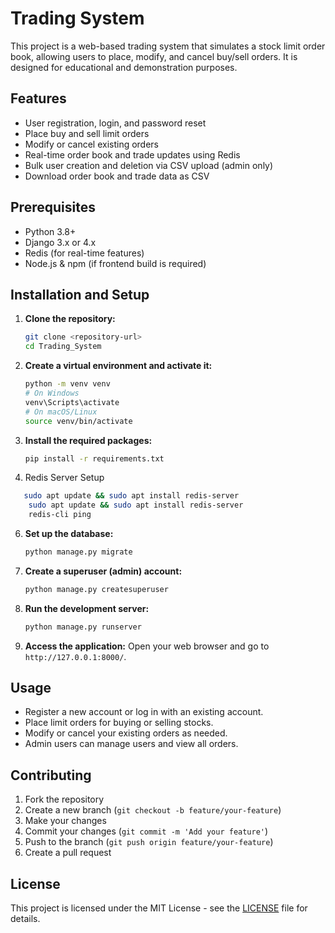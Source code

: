 # Trading System 



This project is a web-based trading system that simulates a stock limit order book, allowing users to place, modify, and cancel buy/sell orders. It is designed for educational and demonstration purposes.

## Features

- User registration, login, and password reset
- Place buy and sell limit orders
- Modify or cancel existing orders
- Real-time order book and trade updates using Redis
- Bulk user creation and deletion via CSV upload (admin only)
- Download order book and trade data as CSV

## Prerequisites

- Python 3.8+
- Django 3.x or 4.x
- Redis (for real-time features)
- Node.js & npm (if frontend build is required)

## Installation and Setup

1. **Clone the repository:**
   ```sh
   git clone <repository-url>
   cd Trading_System
   ```
2. **Create a virtual environment and activate it:**
   ```sh
   python -m venv venv
   # On Windows
   venv\Scripts\activate
   # On macOS/Linux
   source venv/bin/activate
   ```
3. **Install the required packages:**
   ```sh
   pip install -r requirements.txt
   ```

4. Redis Server Setup
```sh
   sudo apt update && sudo apt install redis-server
    sudo apt update && sudo apt install redis-server
    redis-cli ping
```

6. **Set up the database:**
   ```sh
   python manage.py migrate
   ```
7. **Create a superuser (admin) account:**
   ```sh
   python manage.py createsuperuser
   ```
8. **Run the development server:**
   ```sh
   python manage.py runserver
   ```
9. **Access the application:**
   Open your web browser and go to `http://127.0.0.1:8000/`.

## Usage

- Register a new account or log in with an existing account.
- Place limit orders for buying or selling stocks.
- Modify or cancel your existing orders as needed.
- Admin users can manage users and view all orders.

## Contributing

1. Fork the repository
2. Create a new branch (`git checkout -b feature/your-feature`)
3. Make your changes
4. Commit your changes (`git commit -m 'Add your feature'`)
5. Push to the branch (`git push origin feature/your-feature`)
6. Create a pull request

## License

This project is licensed under the MIT License - see the [LICENSE](LICENSE) file for details.
